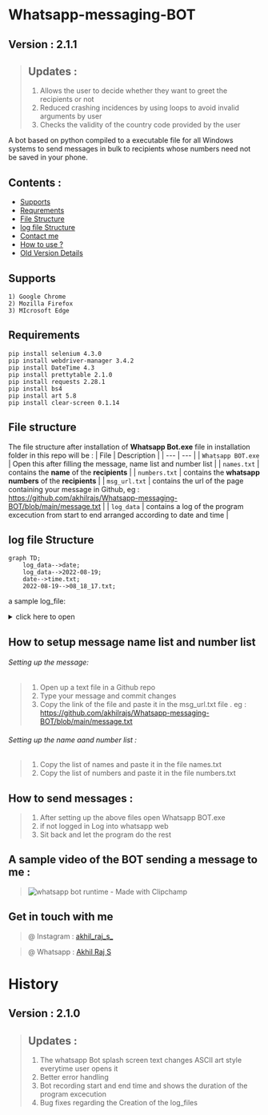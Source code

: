 # Whatsapp-messaging-BOT
## Version : 2.1.1 
> ## Updates : 
> 1) Allows the user to decide whether they want to greet the recipients  or not 
> 2) Reduced crashing incidences by using loops to avoid invalid arguments by user
> 3) Checks the validity of the country code provided by the user


A bot based on python compiled to a executable file for all Windows systems to send messages in bulk to recipients whose numbers need not be saved in your phone. 

## Contents :
- [Supports](#supports)
- [Requrements](#requirements)
- [File Structure](#file-structure)
- [log file Structure](#log-file-structure)
- [Contact me](#get-in-touch-with-me)
- [How to use ?](#how-to-setup-message-name-list-and-number-list)
- [Old Version Details](#history)

## Supports
~~~
1) Google Chrome
2) Mozilla Firefox
3) MIcrosoft Edge
~~~
## Requirements 
~~~
pip install selenium 4.3.0
pip install webdriver-manager 3.4.2
pip install DateTime 4.3
pip install prettytable 2.1.0
pip install requests 2.28.1
pip install bs4
pip install art 5.8
pip install clear-screen 0.1.14
~~~
## File structure
The file structure after installation of **Whatsapp Bot.exe** file in installation folder in this repo will be :
| File | Description |
| --- | --- |
| `Whatsapp BOT.exe` | Open this after filling the message, name list and number list |
| `names.txt` | contains the **name** of the **recipients** |
| `numbers.txt` | contains the **whatsapp numbers** of the **recipients** |
| `msg_url.txt` | contains the url of the page containing your message in Github, eg : https://github.com/akhilrajs/Whatsapp-messaging-BOT/blob/main/message.txt |
| `log_data` | contains a log of the program excecution from start to end arranged according to date and time  |
## log file Structure
```mermaid
graph TD;
    log_data-->date;
    log_data-->2022-08-19;
    date-->time.txt;
    2022-08-19-->08_18_17.txt;
```
a sample log_file:
<details><summary>click here to open</summary>
<p>


```[#] time : 22_47_21
[#] reading msg_url file 
[#] downloading message from GITHUB 
[#] message downloaded 
[#] downloading xpaths 
[#] xpath for click_btn created 
[#] downloaded xpath for menu 
[#] printing message 
[#] message : 

this is a test 
 
[#] reading numbers from numbers.txt 
[#] numbers loaded from numbers.txt 
[#] reading names from names.txt 
[#] names loaded from names.txt 
[#] ['akhil']
[#] ['9999999999']
[#] total numbers loaded : 1 
[#] asking user if they want to greet the recipient 
[#] user entered invalid response to y/n question
[#] asking user again for greet
[#] user wants to greet the recipient
[#] greet : Good Evening  
[#] accepting country code 
[#] country code : +91 accepted 
[#] loading options for Google Chrome 
[#] opening Google Chrome 
[#] logging into Whatsapp 
[#] logged in 
[#] sending message to : 9999999999 
[#] message sent to : 9999999999 Akhil 
++
||
++
++
[#] time : 22_48_01
[#] program runtime : 1.33 minutes
[#] END PROGRAM 

```

</p>
</details>

## How to setup message name list and number list
###### Setting up the message:
> 1) Open up a text file in a Github repo
> 2) Type your message and commit changes 
> 3) Copy the link of the file and paste it in the msg_url.txt file . eg : https://github.com/akhilrajs/Whatsapp-messaging-BOT/blob/main/message.txt

###### Setting up the name aand number list :
> 1) Copy the list of names and paste it in the file names.txt
> 2) Copy the list of numbers and paste it in the file numbers.txt

## How to send messages :
> 1) After setting up the above files open Whatsapp BOT.exe 
> 2) if not logged in Log into whatsapp web 
> 3) Sit back and let the program do the rest

## A sample video of the BOT sending a message to me :

> ![whatsapp bot runtime - Made with Clipchamp](https://user-images.githubusercontent.com/67222042/210165458-57b95a93-594d-42ca-9474-493e1a759bb2.gif)


## Get in touch with me 
> @ Instagram : [akhil_raj_s_](https://www.instagram.com/akhil_raj_s_/)

> @ Whatsapp : [Akhil Raj S](https://tinyurl.com/akhilrajsWhatsapp)


# History
## Version : 2.1.0
> ## Updates :
> 1) The whatsapp Bot splash screen text changes ASCII art style everytime user opens it 
> 2) Better error handling
> 3) Bot recording start and end time and shows the duration of the program excecution
> 4) Bug fixes regarding the Creation of the log_files
